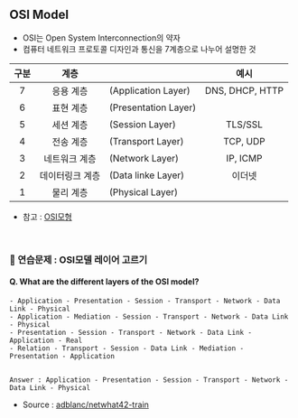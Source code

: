 ## OSI Model
- OSI는 Open System Interconnection의 약자
- 컴퓨터 네트워크 프로토콜 디자인과 통신을 7계층으로 나누어 설명한 것

| 구분 | 계층 |  | 예시 | 
|:---:|:---:|:---|:---:| 
| 7 | 응용 계층 | (Application Layer) | DNS, DHCP, HTTP |
| 6 | 표현 계층 | (Presentation Layer) |  |
| 5 | 세션 계층 | (Session Layer) | TLS/SSL |
| 4 | 전송 계층 | (Transport Layer) | TCP, UDP |
| 3 | 네트워크 계층 | (Network Layer) | IP, ICMP |
| 2 | 데이터링크 계층 | (Data linke Layer) | 이더넷 |
| 1 | 물리 계층 | (Physical Layer) |  |

- 참고 : [OSI모형](https://ko.wikipedia.org/wiki/OSI_%EB%AA%A8%ED%98%95)
<br>

### :speech_balloon: 연습문제 : OSI모델 레이어 고르기
#### Q. What are the different layers of the OSI model?
    - Application - Presentation - Session - Transport - Network - Data Link - Physical
    - Application - Mediation - Session - Transport - Network - Data Link - Physical
    - Presentation - Session - Transport - Network - Data Link - Application - Real
    - Relation - Transport - Session - Data Link - Mediation - Presentation - Application


    Answer : Application - Presentation - Session - Transport - Network - Data Link - Physical

- Source : [adblanc/netwhat42-train](github.com/adblanc/netwhat42)

